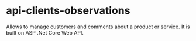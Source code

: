 # api-clients-observations
Allows to manage customers and comments about a product or service.
It is built on ASP .Net Core Web API.
